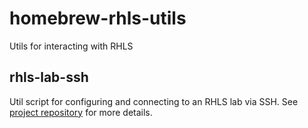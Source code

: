 # homebrew-rhls-utils
Utils for interacting with RHLS

## rhls-lab-ssh
Util script for configuring and connecting to an RHLS lab via SSH. See [project repository](https://github.com/Dairdevil/rhls-lab-ssh) for more details.
